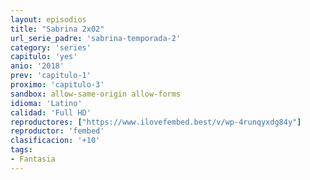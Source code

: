 ```yaml
---
layout: episodios
title: "Sabrina 2x02"
url_serie_padre: 'sabrina-temporada-2'
category: 'series'
capitulo: 'yes'
anio: '2018'
prev: 'capitulo-1'
proximo: 'capitulo-3'
sandbox: allow-same-origin allow-forms
idioma: 'Latino'
calidad: 'Full HD'
reproductores: ["https://www.ilovefembed.best/v/wp-4runqyxdg84y"]
reproductor: 'fembed'
clasificacion: '+10'
tags:
- Fantasia
---
```











